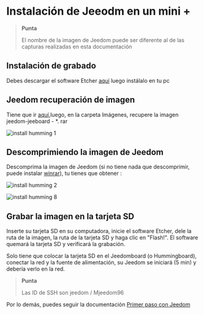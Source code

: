 # Instalación de Jeeodm en un mini +

> **Punta**
>
> El nombre de la imagen de Jeedom puede ser diferente al de las capturas realizadas en esta documentación

## Instalación de grabado

Debes descargar el software Etcher [aquí](https://etcher.io/) luego instálalo en tu pc

## Jeedom recuperación de imagen

Tiene que ir [aquí](https://images.jeedom.com/jeeboard/),luego, en la carpeta Imágenes, recupere la imagen jeedom-jeeboard - \*. rar

![install humming 1](images/install_humming_1.PNG)

## Descomprimiendo la imagen de Jeedom

Descomprima la imagen de Jeedom (si no tiene nada que descomprimir, puede instalar [winrar](http://www.clubic.com/telecharger-fiche9632-winrar.html)), tu tienes que obtener :

![install humming 2](images/install_humming_2.PNG)

![install humming 8](images/install_humming_8.PNG)

## Grabar la imagen en la tarjeta SD

Inserte su tarjeta SD en su computadora, inicie el software Etcher, dele la ruta de la imagen, la ruta de la tarjeta SD y haga clic en "Flash!". El software quemará la tarjeta SD y verificará la grabación.

Solo tiene que colocar la tarjeta SD en el Jeedomboard (o Hummingboard), conectar la red y la fuente de alimentación, su Jeedom se iniciará (5 min) y debería verlo en la red.

> **Punta**
>
> Las ID de SSH son jeedom / Mjeedom96

Por lo demás, puedes seguir la documentación [Primer paso con Jeedom](https://doc.jeedom.com/es_ES/premiers-pas/index.html)

